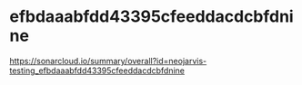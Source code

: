 # efbdaaabfdd43395cfeeddacdcbfdnine
https://sonarcloud.io/summary/overall?id=neojarvis-testing_efbdaaabfdd43395cfeeddacdcbfdnine
